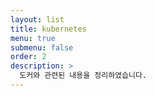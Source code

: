 ```yaml
---
layout: list
title: kubernetes
menu: true
submenu: false
order: 2
description: >
  도커와 관련된 내용을 정리하였습니다.  
---
```

